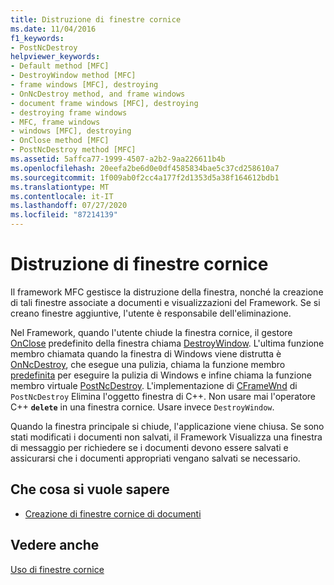 ```yaml
---
title: Distruzione di finestre cornice
ms.date: 11/04/2016
f1_keywords:
- PostNcDestroy
helpviewer_keywords:
- Default method [MFC]
- DestroyWindow method [MFC]
- frame windows [MFC], destroying
- OnNcDestroy method, and frame windows
- document frame windows [MFC], destroying
- destroying frame windows
- MFC, frame windows
- windows [MFC], destroying
- OnClose method [MFC]
- PostNcDestroy method [MFC]
ms.assetid: 5affca77-1999-4507-a2b2-9aa226611b4b
ms.openlocfilehash: 20eefa2be6d0e0df4585834bae5c37cd258610a7
ms.sourcegitcommit: 1f009ab0f2cc4a177f2d1353d5a38f164612bdb1
ms.translationtype: MT
ms.contentlocale: it-IT
ms.lasthandoff: 07/27/2020
ms.locfileid: "87214139"
---
```

# <a name="destroying-frame-windows"></a>Distruzione di finestre cornice

Il framework MFC gestisce la distruzione della finestra, nonché la creazione di tali finestre associate a documenti e visualizzazioni del Framework. Se si creano finestre aggiuntive, l'utente è responsabile dell'eliminazione.

Nel Framework, quando l'utente chiude la finestra cornice, il gestore [OnClose](reference/cwnd-class.md#onclose) predefinito della finestra chiama [DestroyWindow](reference/cwnd-class.md#destroywindow). L'ultima funzione membro chiamata quando la finestra di Windows viene distrutta è [OnNcDestroy](reference/cwnd-class.md#onncdestroy), che esegue una pulizia, chiama la funzione membro [predefinita](reference/cwnd-class.md#default) per eseguire la pulizia di Windows e infine chiama la funzione membro virtuale [PostNcDestroy](reference/cwnd-class.md#postncdestroy). L'implementazione di [CFrameWnd](reference/cframewnd-class.md) di `PostNcDestroy` Elimina l'oggetto finestra di C++. Non usare mai l'operatore C++ **`delete`** in una finestra cornice. Usare invece `DestroyWindow`.

Quando la finestra principale si chiude, l'applicazione viene chiusa. Se sono stati modificati i documenti non salvati, il Framework Visualizza una finestra di messaggio per richiedere se i documenti devono essere salvati e assicurarsi che i documenti appropriati vengano salvati se necessario.

## <a name="what-do-you-want-to-know-more-about"></a>Che cosa si vuole sapere

- [Creazione di finestre cornice di documenti](creating-document-frame-windows.md)

## <a name="see-also"></a>Vedere anche

[Uso di finestre cornice](using-frame-windows.md)
